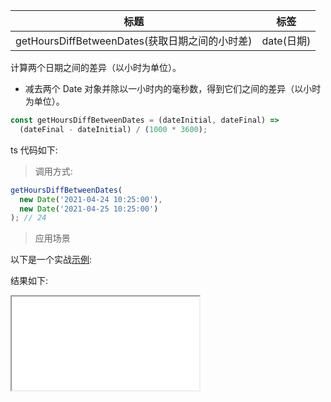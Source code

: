 | 标题                                           | 标签       |
| ---------------------------------------------- | ---------- |
| getHoursDiffBetweenDates(获取日期之间的小时差) | date(日期) |

计算两个日期之间的差异（以小时为单位）。

- 减去两个 Date 对象并除以一小时内的毫秒数，得到它们之间的差异（以小时为单位）。

```js
const getHoursDiffBetweenDates = (dateInitial, dateFinal) =>
  (dateFinal - dateInitial) / (1000 * 3600);
```

ts 代码如下:

<div class="code-editor" data-url="codes/javascript/ts/get-hours-diff-between-dates.ts" data-language="typescript"></div>


> 调用方式:

```js
getHoursDiffBetweenDates(
  new Date('2021-04-24 10:25:00'),
  new Date('2021-04-25 10:25:00')
); // 24
```

> 应用场景

以下是一个实战<a href="codes/javascript/html/get-hours-diff-between-dates.html" target="_blank" rel="noopener noreferrer">示例</a>:

<div class="code-editor" data-url="codes/javascript/html/get-hours-diff-between-dates.html" data-language="html"></div>

结果如下:

<iframe src="codes/javascript/html/get-hours-diff-between-dates.html"></iframe>
